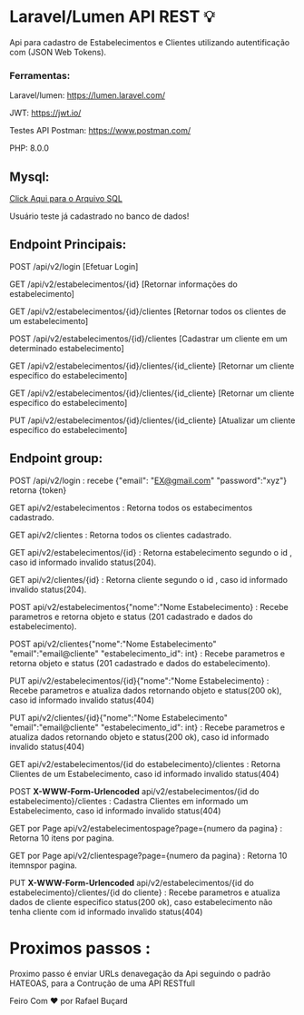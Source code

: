 # Laravel/Lumen API REST  :bulb:

Api  para cadastro de Estabelecimentos e Clientes  utilizando autentificação com (JSON Web Tokens).

### Ferramentas:

Laravel/lumen: https://lumen.laravel.com/

JWT: https://jwt.io/

Testes API Postman: https://www.postman.com/

PHP: 8.0.0


## Mysql:

[Click Aqui para o Arquivo SQL](https://github.com/rafaelbucard/laravel_lumen_api/blob/main/lumen_fideliz%20(1).sql)

Usuário  teste já cadastrado no banco de dados!

## Endpoint Principais:

POST /api/v2/login [Efetuar Login]

GET /api/v2/estabelecimentos/{id} [Retornar informações do estabelecimento]

GET /api/v2/estabelecimentos/{id}/clientes [Retornar todos os clientes de um estabelecimento]

POST /api/v2/estabelecimentos/{id}/clientes [Cadastrar um cliente em um determinado estabelecimento]

GET /api/v2/estabelecimentos/{id}/clientes/{id_cliente} [Retornar um cliente específico do estabelecimento]

GET /api/v2/estabelecimentos/{id}/clientes/{id_cliente} [Retornar um cliente específico do estabelecimento]

PUT /api/v2/estabelecimentos/{id}/clientes/{id_cliente} [Atualizar um cliente específico do estabelecimento]

## Endpoint group:

POST /api/v2/login : recebe {"email": "EX@gmail.com" "password":"xyz"} retorna {token}

GET api/v2/estabelecimentos : Retorna todos os estabecimentos cadastrado.

GET api/v2/clientes : Retorna todos os clientes cadastrado.

GET api/v2/estabelecimentos/{id} : Retorna estabelecimento segundo o id , caso id informado invalido status(204).

GET api/v2/clientes/{id} : Retorna cliente segundo o id , caso id informado invalido status(204).

POST api/v2/estabelecimentos{"nome":"Nome Estabelecimento} : Recebe parametros e retorna objeto e status (201 cadastrado e dados do estabelecimento).

POST api/v2/clientes{"nome":"Nome Estabelecimento" "email":"email@cliente" "estabelecimento_id": int} : Recebe parametros e retorna objeto e status (201 cadastrado e dados do estabelecimento).

PUT api/v2/estabelecimentos/{id}{"nome":"Nome Estabelecimento} : Recebe parametros e atualiza dados retornando objeto e status(200 ok), caso id informado invalido status(404)

PUT api/v2/clientes/{id}{"nome":"Nome Estabelecimento" "email":"email@cliente" "estabelecimento_id": int} : Recebe parametros e atualiza dados retornando objeto e status(200 
ok), caso id informado invalido status(404)

GET api/v2/estabelecimentos/{id do estabelecimento}/clientes : Retorna Clientes de um Estabelecimento, caso id informado invalido status(404)

POST **X-WWW-Form-Urlencoded** api/v2/estabelecimentos/{id do estabelecimento}/clientes : Cadastra  Clientes em informado um Estabelecimento, caso id informado invalido status(404)

GET por Page api/v2/estabelecimentospage?page={numero da pagina} : Retorna 10 itens por pagina.

GET por Page api/v2/clientespage?page={numero da pagina} : Retorna 10 itemnspor pagina.

PUT **X-WWW-Form-Urlencoded** api/v2/estabelecimentos/{id do estabelecimento}/clientes/{id do cliente} : Recebe parametros e atualiza dados de cliente especifico status(200 ok), caso estabelecimento  não tenha cliente com id informado invalido status(404)

# Proximos passos :

Proximo passo é enviar URLs denavegação da Api seguindo o padrão HATEOAS, para a Contrução de uma API RESTfull

Feiro Com :hearts: por Rafael Buçard
